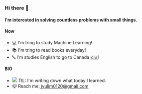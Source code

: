 ### Hi there 👋

#### I'm interested in solving countless problems with small things.


#### Now

- 💻 I'm tring to study Machine Learning!
- 📚 I'm tring to read books everyday!
- 🔤 I'm studies English to go to Canada 🇨🇦!
#### BIO

- <a href="https://velog.io/@yulim2"><img src="https://img.shields.io/badge/Tech%20Blog-11B48A?style=flat-square&logo=Vimeo&logoColor=white&link=https://velog.io/@yulim2"/></a> TIL: I'm writing down what today I learned.
- 📪 Reach me:<a href="jyulim0120@gmail.com"> jyulim0120@gmail.com</a> 
  
